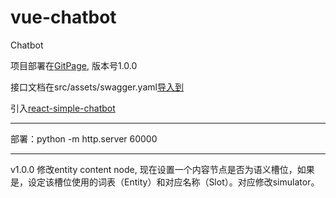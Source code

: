 # vue-chatbot

Chatbot

项目部署在[GitPage](https://wzyjerry.github.io/vue-chatbot/dist/#/), 版本号1.0.0

接口文档在src/assets/swagger.yaml[导入到](https://editor.swagger.io)

引入[react-simple-chatbot](https://lucasbassetti.com.br/react-simple-chatbot/#/)

---
部署：python -m http.server 60000

---
v1.0.0 修改entity content node, 现在设置一个内容节点是否为语义槽位，如果是，设定该槽位使用的词表（Entity）和对应名称（Slot）。对应修改simulator。